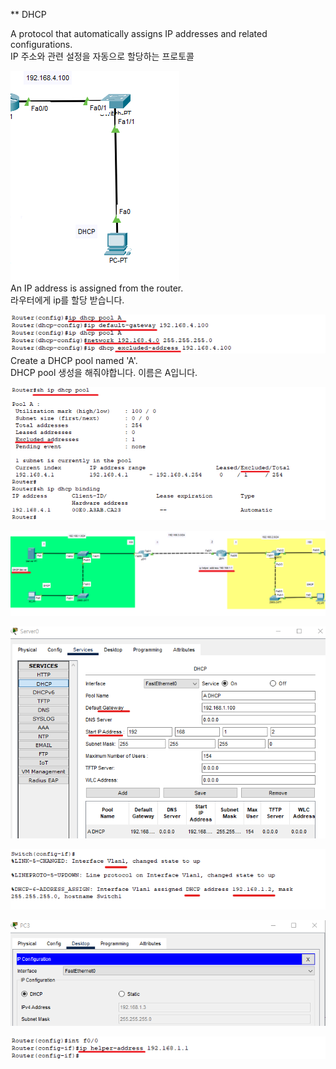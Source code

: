 ** DHCP<br> 

A protocol that automatically assigns IP addresses and related configurations.<br>
IP 주소와 관련 설정을 자동으로 할당하는 프로토콜

![image break](../../Pictur/step7/DHCP.R.1.png) <br>
An IP address is assigned from the router.<br>
라우터에게 ip를 할당 받습니다.

![image break](../../Pictur/step7/DHCP.R2.png) <br>
Create a DHCP pool named 'A'.<br>
DHCP pool 생성을 해줘야합니다. 이름은 A입니다. 

![image break](../../Pictur/step7/DHCP.R3.png) <br>

![image break](../../Pictur/step7/DHCP.S1.png) <br>

![image break](../../Pictur/step7/DHCP.S2.png) <br>

![image break](../../Pictur/step7/DHCP.S3.png) <br>

![image break](../../Pictur/step7/DHCP.S4.png) <br>

![image break](../../Pictur/step7/DHCP.S5.png) <br>
